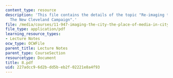 ```yaml
---
content_type: resource
description: 'This file contains the details of the topic "Re-imaging the Rust Belt:
  The New Cleveland Campaign".'
file: /media/courses/11-947-imaging-the-city-the-place-of-media-in-city-design-and-development-fall-1998/227adcc96d2bdd5beb2f02221e8a4f93_8.pdf
file_type: application/pdf
learning_resource_types:
- Lecture Notes
ocw_type: OCWFile
parent_title: Lecture Notes
parent_type: CourseSection
resourcetype: Document
title: 8.pdf
uid: 227adcc9-6d2b-dd5b-eb2f-02221e8a4f93
---
```

